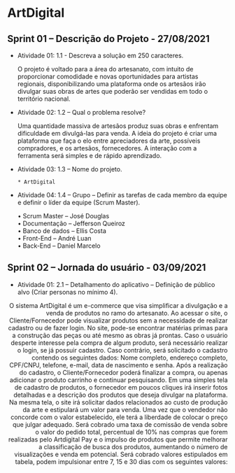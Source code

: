# ArtDigital

## Sprint 01 – Descrição do Projeto - 27/08/2021

* Atividade 01: 1.1 - Descreva a solução em 250 caracteres.

  O projeto é voltado para a área do artesanato, com intuito de proporcionar comodidade e novas oportunidades para artistas regionais, disponibilizando uma plataforma onde os artesãos irão divulgar suas obras de artes que poderão ser vendidas em todo o território nacional.

* Atividade 02: 1.2 – Qual o problema resolve?

  Uma quantidade massiva de artesãos produz suas obras e enfrentam dificuldade em divulgá-las para venda. A ideia do projeto é criar uma plataforma que faça o elo entre apreciadores da arte, possíveis compradores, e os artesãos, fornecedores. A interação com a ferramenta será simples e de rápido aprendizado.

* Atividade 03: 1.3 – Nome do projeto.

      * ArtDigital

* Atividade 04: 1.4 – Grupo – Definir as tarefas de cada membro da equipe e definir o líder da equipe (Scrum Master).

     •	Scrum Master – José Douglas <br />
     •	Documentação – Jefferson Queiroz <br />
     •	Banco de dados – Ellis Costa <br />
     •	Front-End – André Luan <br />
     •	Back-End – Daniel Marcelo <br />

## Sprint 02 – Jornada do usuário - 03/09/2021

* Atividade 01: 2.1 – Detalhamento do aplicativo – Definição de público alvo (Criar personas no mínimo 4).


<p style='text-align: right;'> O sistema ArtDigital é um e-commerce que visa simplificar a divulgação e a venda de produtos no ramo do artesanato. Ao acessar o site, o Cliente/Fornecedor pode visualizar produtos sem a necessidade de realizar cadastro ou de fazer login. No site, pode-se encontrar matérias primas para a construção das peças ou até mesmo as obras já prontas. Caso o usuário desperte interesse pela compra de algum produto, será necessário realizar o login, se já possuir cadastro. Caso contrário, será solicitado o cadastro contendo os seguintes dados: Nome completo, endereço completo, CPF/CNPJ, telefone, e-mail, data de nascimento e senha. Após a realização do cadastro, o Cliente/Fornecedor poderá finalizar a compra, ou apenas adicionar o produto carrinho e continuar pesquisando. 
Em uma simples tela de cadastro de produtos, o fornecedor em poucos cliques irá inserir fotos detalhadas e a descrição dos produtos que deseja divulgar na plataforma. Na mesma tela, o site irá solicitar dados relacionados ao custo de produção da arte e estipulará um valor para venda. Uma vez que o vendedor não concorde com o valor estabelecido, ele terá a liberdade de colocar o preço que julgar adequado. Será cobrado uma taxa de comissão de venda sobre o valor do pedido total, percentual de 10% nas compras que forem realizadas pelo Artdigital Pay e o impulso de produtos que permite melhorar a classificação de busca dos produtos, aumentando o número de visualizações e venda em potencial. Será cobrado valores estipulados em tabela, podem impulsionar entre 7, 15 e 30 dias com os seguintes valores: </p>

